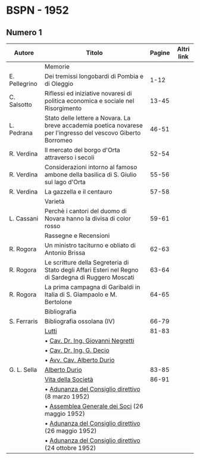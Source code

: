 # BSPN - 1952

## Numero 1

| Autore        | Titolo                                                                                                        | Pagine | Altri link |
|---------------|---------------------------------------------------------------------------------------------------------------|--------|------------|
|               | Memorie                                                                                                       |        |            |
| E. Pellegrino | Dei tremissi longobardi di Pombia e di Oleggio                                                                | 1-12   |            |
| C. Salsotto   | Riflessi ed iniziative novaresi di politica economica e sociale nel Risorgimento                              | 13-45  |            |
| L. Pedrana    | Stato delle lettere a Novara. La breve accademia poetica novarese per l'ingresso del vescovo Giberto Borromeo | 46-51  |            |
| R. Verdina    | Il mercato del borgo d'Orta attraverso i secoli                                                               | 52-54  |            |
| R. Verdina    | Considerazioni intorno al famoso ambone della basilica di S. Giulio sul lago d'Orta                           | 55-56  |            |
| R. Verdina    | La gazzella e il centauro                                                                                     | 57-58  |            |
|               | Varietà                                                                                                       |        |            |
| L. Cassani    | Perchè i cantori del duomo di Novara hanno la divisa di color rosso                                           | 59-61  |            |
|               | Rassegne e Recensioni                                                                                         |        |            |
| R. Rogora     | Un ministro taciturno e obliato di Antonio Brissa                                                             | 62-63  |            |
| R. Rogora     | Le scritture della Segreteria di Stato degli Affari Esteri nel Regno di Sardegna di Ruggero Moscati           | 63-64  |            |
| R. Rogora     | La prima campagna di Garibaldi in Italia di S. Giampaolo e M. Bertolone                                       | 64-65  |            |
|               | Bibliografia                                                                                                  |        |            |
| S. Ferraris   | Bibliografia ossolana (IV)                                                                                    | 66-79  |            |
|               | [Lutti](http://www.ssno.it/BSPNo/bspn_vita52.html#521)                                                        | 81-83  |            |
|               | • [Cav. Dr. Ing. Giovanni Negretti](http://www.ssno.it/BSPNo/bspn_vita52.html#522)                            |        |            |
|               | • [Cav. Dr. Ing. G. Decio](http://www.ssno.it/BSPNo/bspn_vita52.html#523)                                     |        |            |
|               | • [Avv. Cav. Alberto Durio](http://www.ssno.it/BSPNo/bspn_vita52.html#524)                                    |        |            |
| G. L. Sella   | [Alberto Durio](http://www.ssno.it/BSPNo/bspn_vita52.html#525)                                                | 83-85  |            |
|               | [Vita della Società](http://www.ssno.it/BSPNo/bspn_vita52.html#520)                                           | 86-91  |            |
|               | • [Adunanza del Consiglio direttivo](http://www.ssno.it/BSPNo/bspn_vita52.html#520-1) (8 marzo 1952)          |        |            |
|               | • [Assemblea Generale dei Soci](http://www.ssno.it/BSPNo/bspn_vita52.html#520-2) (26 maggio 1952)             |        |            |
|               | • [Adunanza del Consiglio direttivo](http://www.ssno.it/BSPNo/bspn_vita52.html#520-3) (26 maggio 1952)        |        |            |
|               | • [Adunanza del Consiglio direttivo](http://www.ssno.it/BSPNo/bspn_vita52.html#520-4) (24 ottobre 1952)       |        |            |
